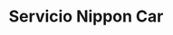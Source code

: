 ---
title: "Servicio Nippon Car"
url: /neuquen/servicio-nippon-car/
shop: reparación de automóviles
---